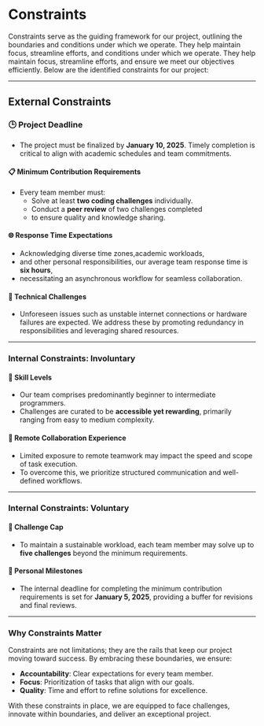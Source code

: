 <!-- this template is for inspiration, feel free to change it however you like! --

Some boundaries around our project.
<!--
  constraints coming from the outside that your team has no control over:
  - project deadlines
  - number of unit tests required to pass a code review
  - technologies (sometimes a client will tell you what to use)
  - power or connectivity
  - ...
-->

<!--
  constraints that come from within your team, and you have no control over:
  - each of your individual skill levels
  - amount of time available to work on the project
-->
<!--
  constraints that your team decided on to help scope the project. they may include:
  - coding style & conventions
  - agree on a code review checklist for the project repository
  - the number of hours you want to spend working
  - only using the colors black and white
-->
# Constraints  

Constraints serve as the guiding framework for our project, outlining the boundaries
and conditions under which we operate. They help maintain focus,
streamline efforts,
and conditions under which we operate. They help maintain focus, streamline efforts,
and ensure we meet our objectives efficiently. Below are the identified constraints
for our project:  

---

## **External Constraints**  

### 🕒 **Project Deadline**  

- The project must be finalized by **January 10, 2025**. Timely completion
  is critical to align with academic schedules and team commitments.  

#### 📋 **Minimum Contribution Requirements**  

- Every team member must:  
  - Solve at least **two coding challenges** individually.  
  - Conduct a **peer review** of two challenges completed
  - to ensure quality and knowledge sharing.  

#### 🌐 **Response Time Expectations**  

- Acknowledging diverse time zones,academic workloads,
- and other personal responsibilities, our average team response time is **six hours**,
- necessitating an asynchronous workflow for seamless collaboration.

#### 🚨 **Technical Challenges**  

- Unforeseen issues such as unstable internet connections or hardware failures
  are expected. We address these by promoting redundancy in responsibilities
  and leveraging shared resources.  

---

### **Internal Constraints: Involuntary**  

#### 🧠 **Skill Levels**  

- Our team comprises predominantly beginner to intermediate programmers.
- Challenges are curated to be **accessible yet rewarding**, primarily ranging
  from easy to medium complexity.  

#### 🤝 **Remote Collaboration Experience**  

- Limited exposure to remote teamwork may impact the speed and scope of task
  execution.
- To overcome this, we prioritize structured communication
  and well-defined workflows.  

---

### **Internal Constraints: Voluntary**  

#### 🚀 **Challenge Cap**  

- To maintain a sustainable workload, each team member may solve up to **five challenges**
  beyond the minimum requirements.  

#### 📅 **Personal Milestones**  

- The internal deadline for completing the minimum contribution requirements
  is set for **January 5, 2025**, providing a buffer for revisions
  and final reviews.  

---

### **Why Constraints Matter**  

Constraints are not limitations; they are the rails that keep our project moving
toward success.
 By embracing these boundaries, we ensure:  

- **Accountability**: Clear expectations for every team member.  
- **Focus**: Prioritization of tasks that align with our goals.  
- **Quality**: Time and effort to refine solutions for excellence.  

With these constraints in place, we are equipped to face challenges, innovate
within boundaries, and deliver an exceptional project.
